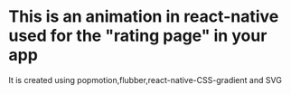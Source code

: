 <h1>This is an animation in react-native used for the "rating page" in your app</h1>
<p>It is created using popmotion,flubber,react-native-CSS-gradient and SVG</p>
